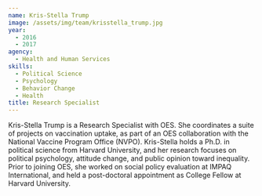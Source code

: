 ```yaml
---
name: Kris-Stella Trump
image: /assets/img/team/krisstella_trump.jpg
year: 
  - 2016
  - 2017
agency:
  - Health and Human Services
skills:
  - Political Science
  - Psychology
  - Behavior Change
  - Health
title: Research Specialist 
---
```


Kris-Stella Trump is a Research Specialist with OES. She coordinates a suite of projects on vaccination uptake, as part of an OES collaboration with the National Vaccine Program Office (NVPO). Kris-Stella holds a Ph.D. in political science from Harvard University, and her research focuses on political psychology, attitude change, and public opinion toward inequality. Prior to joining OES, she worked on social policy evaluation at IMPAQ International, and held a post-doctoral appointment as College Fellow at Harvard University. 
